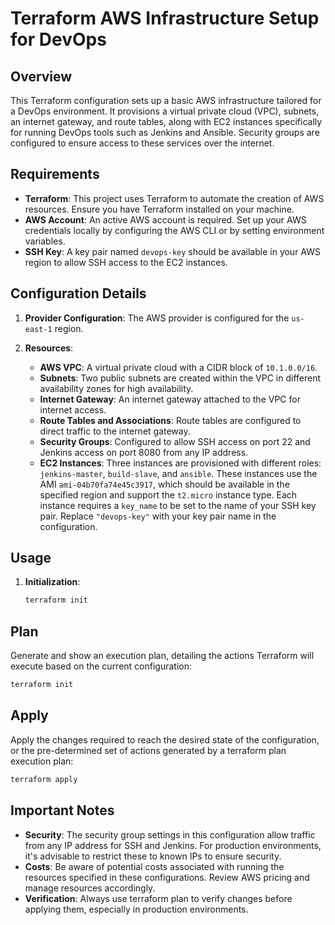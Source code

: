 # Terraform AWS Infrastructure Setup for DevOps

## Overview

This Terraform configuration sets up a basic AWS infrastructure tailored for a DevOps environment. It provisions a virtual private cloud (VPC), subnets, an internet gateway, and route tables, along with EC2 instances specifically for running DevOps tools such as Jenkins and Ansible. Security groups are configured to ensure access to these services over the internet.

## Requirements

- **Terraform**: This project uses Terraform to automate the creation of AWS resources. Ensure you have Terraform installed on your machine.
- **AWS Account**: An active AWS account is required. Set up your AWS credentials locally by configuring the AWS CLI or by setting environment variables.
- **SSH Key**: A key pair named `devops-key` should be available in your AWS region to allow SSH access to the EC2 instances.

## Configuration Details

1. **Provider Configuration**: The AWS provider is configured for the `us-east-1` region.

2. **Resources**:
   - **AWS VPC**: A virtual private cloud with a CIDR block of `10.1.0.0/16`.
   - **Subnets**: Two public subnets are created within the VPC in different availability zones for high availability.
   - **Internet Gateway**: An internet gateway attached to the VPC for internet access.
   - **Route Tables and Associations**: Route tables are configured to direct traffic to the internet gateway.
   - **Security Groups**: Configured to allow SSH access on port 22 and Jenkins access on port 8080 from any IP address.
   - **EC2 Instances**: Three instances are provisioned with different roles: `jenkins-master`, `build-slave`, and `ansible`. These instances use the AMI `ami-04b70fa74e45c3917`, which should be available in the specified region and support the `t2.micro` instance type. Each instance requires a `key_name` to be set to the name of your SSH key pair. Replace `"devops-key"` with your key pair name in the configuration.

## Usage

1. **Initialization**:
   ```bash
   terraform init
   ```
   
## Plan
Generate and show an execution plan, detailing the actions Terraform will execute based on the current configuration:


   ```bash
   terraform init
   ```
   
## Apply

Apply the changes required to reach the desired state of the configuration, or the pre-determined set of actions generated by a terraform plan execution plan:



   ```bash
   terraform apply
   ```   
 
 ## Important Notes
  - **Security**: The security group settings in this configuration allow traffic from any IP address for SSH and Jenkins. For production environments, it's advisable to restrict these to known IPs to ensure security.
   - **Costs**: Be aware of potential costs associated with running the resources specified in these configurations. Review AWS pricing and manage resources accordingly.
   - **Verification**: Always use terraform plan to verify changes before applying them, especially in production environments.
   